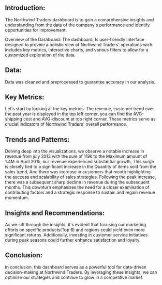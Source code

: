 ## Introduction:
The Northwind Traders dashboard is to gain a comprehensive insights and understanding from the data of the company's performance and identify opportunities for improvement.

Overview of the Dashboard:
The dashboard, Is user-friendly interface designed to provide a holistic view of Northwind Traders' operations wich  includes key metrics, interactive charts, and various filters to allow for a customized exploration of the data.

## Data:
Data was cleaned and preprocessed to guarantee accuracy in our analysis.

## Key Metrics:
Let's start by looking at the key metrics. The revenue, customer trend over the past year is displayed in the top left corner, you can find the AVG-shipping cost and AVG-discount at top right corner. These metrics serve as crucial indicators of Northwind Traders' overall performance.

## Trends and Patterns:
Delving deep into the visualizations, we observe a notable increase in revenue from july 2013 with the sum of 119k to the Maximum amount of 1.4M in April 2015, our revenue experienced substantial growth, This surge is closely tied to a significant increase in the Quantity of items sold from the sales trend, And there was increase in customers that month highlighting the success and scalability of sales strategies.
Following the peak increase, there was a subsequent sharp decline in revenue during the subsequent months. This downturn emphasizes the need for a closer examination of contributing factors and a strategic response to sustain and regain revenue momentum.

## Insights and Recommendations:
As we sift through the insights, it's evident that focusing our marketing efforts on specific products(Top 6) and regions could yield even more significant returns. Additionally, investing in customer service initiatives during peak seasons could further enhance satisfaction and loyalty.

## Conclusion:
In conclusion, this dashboard serves as a powerful tool for data-driven decision-making at Northwind Traders. By leveraging these insights, we can optimize our strategies and continue to grow in a competitive market.
